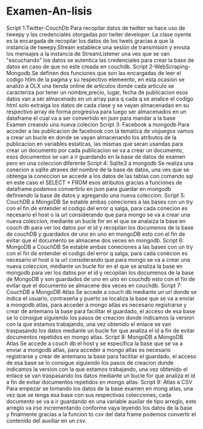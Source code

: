 # Examen-An-lisis
Script 1:Twitter-CouchDb
Para recopilar datos de twitter se hace uso de tweepy y las credenciales otorgadas por twiter developer. La clase oyente es la encargada de recopilar los datos de los twets gracias a que la instancia de tweepy.Stream establece una sesión de transmisión y enruta los mensajes a la instancia de StreamListener una ves que se van "escuchando" los datos se autentica las credenciales para crear la base de datos en caso de que no este creada en couchdb.
Script 2-WebScraping-Mongodb
Se definen dos funciones que son las encargadas de leer el codigo htlm de la pagina y su respectivo elemeento, en esta ocasion se analizo a OLX una tienda online de articulos donde cada articulo se caracteriza por tener un nombre,precio, lugar, fecha de publicacion esos datos van a ser almacenado en un array para q cada q se analice el codigo html solo extraiga los datos de cada clase y se vayan almacenadao en su respectivo array de forma progresiva para luego ser almacenados en un dataframe el cual va a ser convertido en json para mandar a la base Examen creando una nueva colecion
Script 3: Facebook a mongodb
Para acceder a las publicacion de facebook con la tematica de viojuegos vamos a crear un bucle en donde se vayan almacenando los atributos de la publicacion en variables estaticas, las mismas que seran usandas para crear un documento por cada publicacion se va a crear un documento, esos documentos se van a ir guardando en la base de datos de examen pero en una coleccion diferente
Script 4: Sqlite3 a mongodb
Se realiza una conecion a sqlite atraves del nombre de la base de datos, una ves que se obtenga la coneccion se accede a los datos de las tablas con comando sql en este caso el SELECT * FROM esos atributos gracias a funciones de dataframe podemos convertirlo en json para guardar en mongodb definiendo la base de datos y agregando una nueva coleccion.
Script 5: CouchDB a MongoDB 
Se estable ambas coneciones a las bases con un try con el fin de entender el codigo del error q salga, para cada conecion es necesario el host o la url considerando que para mongo se va a crear una nueva coleccion, mediante un bucle for en el que se analaiza  la base en couch db para ver los datos por el id y recopilan los documenos de la base de couchDB y guardados de uno en uno en mongoDB esto con el fin de evitar que el documento se almacene dos veces en mongodb.
Script 6: MongoDB a CouchDB
Se estable ambas coneciones a las bases con un try con el fin de entender el codigo del error q salga, para cada conecion es necesario el host o la url considerando que para mongo se va a crear una nueva coleccion, mediante un bucle for en el que se analiza la base en mongodb para ver los datos por el id y recopilan los documenos de la base de MongoDB y son guardados de uno en uno en couchdb esto con el fin de evitar que el documento se almacene dos veces en couchdb.
Script 7: CouchDB a MongoDB Atlas
Se accede a couch db mediante un url donde se indica el usuario, contraseña y puerto se localiza la base que se va a enviar a mongodb atlas, para acceder a mongo atlas es necesario registrarse y crear de antemano la base para facilitar el guardado, el acceso de esa base se lo consigue siguiendo los pasos de creacion donde indicamos la version con la que estamos trabajando, una vez obtenido el enlace se van traspasando los datos mediante un bucle for que analiza el id a fin de evitar documentos repetidos en mongo atlas.
Script 8: MongoDB a MongoDB Atlas
Se accede a couch db el host y se especifica la base que se va a enviar a mongodb atlas, para acceder a mongo atlas es necesario registrarse y crear de antemano la base para facilitar el guardado, el acceso de esa base se lo consigue siguiendo los pasos de creacion donde indicamos la version con la que estamos trabajando, una vez obtenido el enlace se van traspasando los datos mediante un bucle for que analiza el id a fin de evitar documentos repetidos en mongo atlas.
Script 9: Atlas a CSV
Para empezar se tomando los datos de la base examen en mong atlas, una vez que se tenga esa base con sus respectivas colecciones, cada documento se va  a ir guardando en una variable auxilar de tipo arreglo, este arreglo va irse incrementando conforme vaya leyendo los datos de la base y finalmente gracias  a la funcion to csv del data frame podemos convertir el contenido del auxiliar en un csv.

